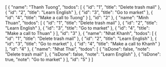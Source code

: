 [
 {
  "name": "Thanh Tuong",
  "todos": [
   {
    "id": "1",
    "title": "Delete trash mail"
   },
   {
    "id": "2",
    "title": "Learn English"
   },
   {
    "id": "3",
    "title": "Go to market"
   },
   {
    "id": "4",
    "title": "Make a call to Tuong"
   }
  ],
  "id": "2"
 },
 {
  "name": "Minh Thuan",
  "todos": [
   {
    "id": "1",
    "title": "Delete trash mail"
   },
   {
    "id": "2",
    "title": "Learn English"
   },
   {
    "id": "3",
    "title": "Go to market"
   },
   {
    "id": "4",
    "title": "Make a call to Thuan"
   }
  ],
  "id": "3"
 },
 {
  "name": "Nhat Khanh",
  "todos": [
   {
    "id": "1",
    "title": "Delete trash mail"
   },
   {
    "id": "2",
    "title": "Learn English"
   },
   {
    "id": "3",
    "title": "Go to market"
   },
   {
    "id": "4",
    "title": "Make a call to Khanh"
   }
  ],
  "id": "4"
 },
 {
  "name": "Nhat Thai",
  "todos": [
   {
    "isDone": false,
    "note": "Delete trash mail"
   },
   {
    "isDone": false,
    "note": "Learn English"
   },
   {
    "isDone": true,
    "note": "Go to market"
   }
  ],
  "id": "5"
 }
]
